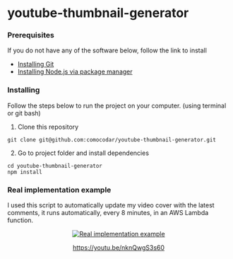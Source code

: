 # youtube-thumbnail-generator

### Prerequisites

If you do not have any of the software below, follow the link to install

- [Installing Git](https://git-scm.com/downloads)
- [Installing Node.js via package manager](https://nodejs.org/en/download/package-manager/)

### Installing

Follow the steps below to run the project on your computer. (using terminal or git bash)

1. Clone this repository
```
git clone git@github.com:comocodar/youtube-thumbnail-generator.git
```
2. Go to project folder and install dependencies
```
cd youtube-thumbnail-generator
npm install
```

### Real implementation example

I used this script to automatically update my video cover with the latest comments, it runs automatically, every 8 minutes, in an AWS Lambda function.

<p align="center">
  <a href="https://youtu.be/nknQwgS3s60">
    <img src="http://img.youtube.com/vi/nknQwgS3s60/0.jpg" alt="Real implementation example" />
  </a>
</p>
<p align="center"><a href="https://youtu.be/nknQwgS3s60">https://youtu.be/nknQwgS3s60</a></p>
